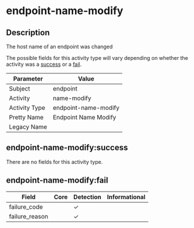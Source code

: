 endpoint-name-modify
====================

Description
-----------
The host name of an endpoint was changed

The possible fields for this activity type will vary depending on whether the activity was a [success](#endpoint-name-modifysuccess) or a [fail](#endpoint-name-modifyfail).

| Parameter     | Value                |
| ------------- | -------------------- |
| Subject       | endpoint             |
| Activity      | name-modify          |
| Activity Type | endpoint-name-modify |
| Pretty Name   | Endpoint Name Modify |
| Legacy Name   |                      |

endpoint-name-modify:success
----------------------------

There are no fields for this activity type.


endpoint-name-modify:fail
-------------------------

| Field          | Core | Detection | Informational |
| -------------- | ---- | --------- | ------------- |
| failure_code   |      | &#10003;  |               |
| failure_reason |      | &#10003;  |               |